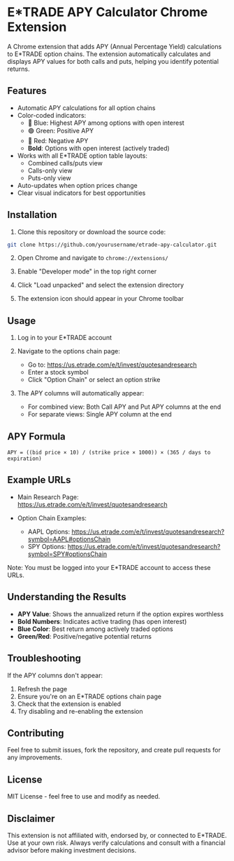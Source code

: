 # E*TRADE APY Calculator Chrome Extension

A Chrome extension that adds APY (Annual Percentage Yield) calculations to E*TRADE option chains. The extension automatically calculates and displays APY values for both calls and puts, helping you identify potential returns.

## Features

- Automatic APY calculations for all option chains
- Color-coded indicators:
  - 🔵 Blue: Highest APY among options with open interest
  - 🟢 Green: Positive APY
  - 🔴 Red: Negative APY
  - **Bold**: Options with open interest (actively traded)
- Works with all E*TRADE option table layouts:
  - Combined calls/puts view
  - Calls-only view
  - Puts-only view
- Auto-updates when option prices change
- Clear visual indicators for best opportunities

## Installation

1. Clone this repository or download the source code:
```bash
git clone https://github.com/yourusername/etrade-apy-calculator.git
```

2. Open Chrome and navigate to `chrome://extensions/`

3. Enable "Developer mode" in the top right corner

4. Click "Load unpacked" and select the extension directory

5. The extension icon should appear in your Chrome toolbar

## Usage

1. Log in to your E*TRADE account

2. Navigate to the options chain page:
   - Go to: https://us.etrade.com/e/t/invest/quotesandresearch
   - Enter a stock symbol
   - Click "Option Chain" or select an option strike

3. The APY columns will automatically appear:
   - For combined view: Both Call APY and Put APY columns at the end
   - For separate views: Single APY column at the end

## APY Formula

```
APY = ((bid price × 10) / (strike price × 1000)) × (365 / days to expiration)
```

## Example URLs

- Main Research Page:
  https://us.etrade.com/e/t/invest/quotesandresearch

- Option Chain Examples:
  - AAPL Options:
    https://us.etrade.com/e/t/invest/quotesandresearch?symbol=AAPL#optionsChain
  - SPY Options:
    https://us.etrade.com/e/t/invest/quotesandresearch?symbol=SPY#optionsChain

Note: You must be logged into your E*TRADE account to access these URLs.

## Understanding the Results

- **APY Value**: Shows the annualized return if the option expires worthless
- **Bold Numbers**: Indicates active trading (has open interest)
- **Blue Color**: Best return among actively traded options
- **Green/Red**: Positive/negative potential returns

## Troubleshooting

If the APY columns don't appear:
1. Refresh the page
2. Ensure you're on an E*TRADE options chain page
3. Check that the extension is enabled
4. Try disabling and re-enabling the extension

## Contributing

Feel free to submit issues, fork the repository, and create pull requests for any improvements.

## License

MIT License - feel free to use and modify as needed.

## Disclaimer

This extension is not affiliated with, endorsed by, or connected to E*TRADE. Use at your own risk. Always verify calculations and consult with a financial advisor before making investment decisions.